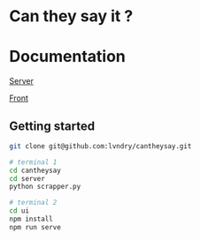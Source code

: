 # Can they say it ?

# Documentation

[Server](https://github.com/lvndry/cantheysay/tree/main/server)

[Front](https://github.com/lvndry/cantheysay/tree/main/ui)

## Getting started

```bash
git clone git@github.com:lvndry/cantheysay.git

# terminal 1
cd cantheysay
cd server
python scrapper.py

# terminal 2
cd ui
npm install
npm run serve
```
